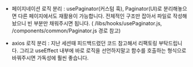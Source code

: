 - 페이지네이션 로직 분리
  : usePaginator(커스텀 훅), Paginator(UI)로 분리해놓으면 다른 페이지에서도 재활용이 가능합니다. 전체적인 구조만 잡아서 파일로 작성해놨으니 빈 부분만 채워주시면 됩니다.
    ( /libs/hooks/usePaginator.js, /components/common/Paginator.js 경로 참고)

- axios 로직 분리
  : 지난 세션때 피드백드렸던 코드 참고해서 리팩토링 부탁드립니다. 그리고 useEffect 내부에 바로 로직을 선언하지말고 함수를 호출하는 형식으로 바꿔주시면 가독성에 훨씬 좋습니다.